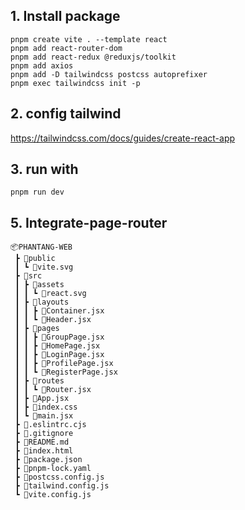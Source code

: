 ## 1. Install package
```
pnpm create vite . --template react 
pnpm add react-router-dom
pnpm add react-redux @reduxjs/toolkit
pnpm add axios
pnpm add -D tailwindcss postcss autoprefixer
pnpm exec tailwindcss init -p
```
## 2. config tailwind  

https://tailwindcss.com/docs/guides/create-react-app  

## 3. run with 
```
pnpm run dev
```

## 5. Integrate-page-router
```
📦PHANTANG-WEB
 ┣ 📂public
 ┃ ┗ 📜vite.svg
 ┣ 📂src
 ┃ ┣ 📂assets
 ┃ ┃ ┗ 📜react.svg
 ┃ ┣ 📂layouts
 ┃ ┃ ┣ 📜Container.jsx
 ┃ ┃ ┗ 📜Header.jsx
 ┃ ┣ 📂pages
 ┃ ┃ ┣ 📜GroupPage.jsx
 ┃ ┃ ┣ 📜HomePage.jsx
 ┃ ┃ ┣ 📜LoginPage.jsx
 ┃ ┃ ┣ 📜ProfilePage.jsx
 ┃ ┃ ┗ 📜RegisterPage.jsx
 ┃ ┣ 📂routes
 ┃ ┃ ┗ 📜Router.jsx
 ┃ ┣ 📜App.jsx
 ┃ ┣ 📜index.css
 ┃ ┗ 📜main.jsx
 ┣ 📜.eslintrc.cjs
 ┣ 📜.gitignore
 ┣ 📜README.md
 ┣ 📜index.html
 ┣ 📜package.json
 ┣ 📜pnpm-lock.yaml
 ┣ 📜postcss.config.js
 ┣ 📜tailwind.config.js
 ┗ 📜vite.config.js
 ```